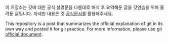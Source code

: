 이 저장소는 깃에 대한 공식 설명문을 나름대로 해석 후 요약해둔 글을 깃연습을 위해 올려둔 글입니다. 자세한 내용은 깃 [공식문서](https://git-scm.com)를 활용해주세요.

This repository is a post that summarizes the official explanation of git in its own way and posted it for git practice. For more information, please use git [official document](https://git-scm.com).